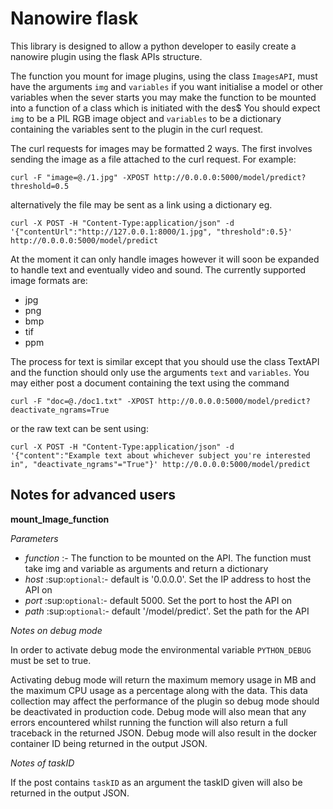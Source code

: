 Nanowire flask
==============
This library is designed to allow a python developer to easily create a nanowire plugin using the flask APIs structure.

The function you mount for image plugins, using the class ``ImagesAPI``, must have the arguments ``img`` and ``variables`` if you want initialise a model or other variables when the sever starts you may make the function to be mounted into a function of a class which is initiated with the des$
You should expect ``img`` to be a PIL RGB image object and ``variables`` to be a dictionary containing the variables sent to the plugin in the curl request.

The curl requests for images may be formatted 2 ways. The first involves sending the image as a file attached to the curl request. For example:

``curl -F "image=@./1.jpg" -XPOST http://0.0.0.0:5000/model/predict?threshold=0.5``

alternatively the file may be sent as a link using a dictionary eg.

``curl -X POST -H "Content-Type:application/json" -d '{"contentUrl":"http://127.0.0.1:8000/1.jpg", "threshold":0.5}' http://0.0.0.0:5000/model/predict``


At the moment it can only handle images however it will soon be expanded to handle text and eventually video and sound. The currently supported image formats are:

* jpg
* png
* bmp
* tif
* ppm

The process for text is similar except that you should use the class TextAPI and the function should only use the arguments ``text`` and ``variables``. You may either post a document containing the text using the command

``curl -F "doc=@./doc1.txt" -XPOST http://0.0.0.0:5000/model/predict?deactivate_ngrams=True``


or the raw text can be sent using:

``curl -X POST -H "Content-Type:application/json" -d '{"content":"Example text about whichever subject you're interested in", "deactivate_ngrams"="True"}' http://0.0.0.0:5000/model/predict``


Notes for advanced users
------------------------

**mount_Image_function**

*Parameters* 

* *function* :- The function to be mounted on the API. The function must take img and variable as arguments and return a dictionary 
* *host* :sup:`optional`:- default is '0.0.0.0'. Set the IP address to host the API on
* *port* :sup:`optional`:- default 5000. Set the port to host the API on
* *path* :sup:`optional`:- default '/model/predict'. Set the path for the API

*Notes on debug mode*

In order to activate debug mode the environmental variable `PYTHON_DEBUG` must be set to true.

Activating debug mode will return the maximum memory usage in MB and the maximum CPU usage as a percentage along with the data. This data collection may affect the performance of the plugin so debug mode should be deactivated in production code.
Debug mode will also mean that any errors encountered whilst running the function will also return a full traceback in the returned JSON. Debug mode will also result in the docker container ID being returned in the output JSON.

*Notes of taskID*

If the post contains ``taskID`` as an argument the taskID given will also be returned in the output JSON.

